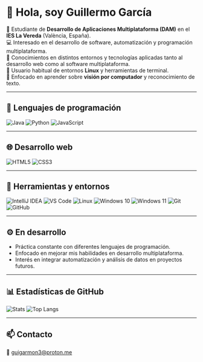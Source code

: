 # 👋 Hola, soy Guillermo García

🎯 Estudiante de **Desarrollo de Aplicaciones Multiplataforma (DAM)** en el **IES La Vereda** (València, España).  
💻 Interesado en el desarrollo de software, automatización y programación multiplataforma.  
🧠 Conocimientos en distintos entornos y tecnologías aplicadas tanto al desarrollo web como al software multiplataforma.  
🐧 Usuario habitual de entornos **Linux** y herramientas de terminal.  
📸 Enfocado en aprender sobre **visión por computador** y reconocimiento de texto.

---

## 🧠 Lenguajes de programación

![Java](https://img.shields.io/badge/Java-F89820?style=for-the-badge&logo=openjdk&logoColor=white)
![Python](https://img.shields.io/badge/Python-3776AB?style=for-the-badge&logo=python&logoColor=white)
![JavaScript](https://img.shields.io/badge/JavaScript-F7DF1E?style=for-the-badge&logo=javascript&logoColor=black)

---

## 🌐 Desarrollo web

![HTML5](https://img.shields.io/badge/HTML5-E34F26?style=for-the-badge&logo=html5&logoColor=white)
![CSS3](https://img.shields.io/badge/CSS3-1572B6?style=for-the-badge&logo=css3&logoColor=white)

---

## 🧰 Herramientas y entornos

![IntelliJ IDEA](https://img.shields.io/badge/IntelliJ_IDEA-000000?style=for-the-badge&logo=intellijidea&logoColor=white)
![VS Code](https://img.shields.io/badge/VS%20Code-007ACC?style=for-the-badge&logo=visualstudiocode&logoColor=white)
![Linux](https://img.shields.io/badge/Linux-FCC624?style=for-the-badge&logo=linux&logoColor=black)
![Windows 10](https://img.shields.io/badge/Windows_10-0078D6?style=for-the-badge&logo=windows&logoColor=white)
![Windows 11](https://img.shields.io/badge/Windows_11-0078D4?style=for-the-badge&logo=windows11&logoColor=white)
![Git](https://img.shields.io/badge/Git-F05032?style=for-the-badge&logo=git&logoColor=white)
![GitHub](https://img.shields.io/badge/GitHub-181717?style=for-the-badge&logo=github&logoColor=white)

---

## ⚙️ En desarrollo
- Práctica constante con diferentes lenguajes de programación.  
- Enfocado en mejorar mis habilidades en desarrollo multiplataforma.  
- Interés en integrar automatización y análisis de datos en proyectos futuros.  

---

## 📊 Estadísticas de GitHub
![Stats](https://github-readme-stats.vercel.app/api?username=Guigarmon3&show_icons=true&theme=tokyonight)
![Top Langs](https://github-readme-stats.vercel.app/api/top-langs/?username=Guigarmon3&layout=compact&theme=tokyonight)


---

## 📫 Contacto
📧 [guigarmon3@proton.me](mailto:guigarmon3@proton.me)
